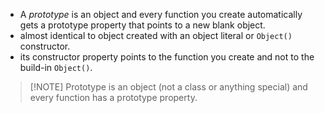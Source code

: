 - A *prototype* is an object and every function you create automatically gets a prototype property that points to a new blank object.
- almost identical to object created with an object literal or `Object()` constructor.
- its constructor property points to the function you create and not to the build-in `Object()`.
> [!NOTE] Prototype is an object (not a class or anything special) and every function has a prototype property.